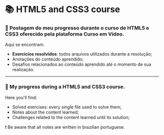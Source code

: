 # 📚 HTML5 and CSS3 course

### 📌 Postagem do meu progresso durante o curso de HTML5 e CSS3 oferecido pela plataforma Curso em Vídeo.

Aqui se encontram: 
 - **Exercícios resolvidos**: todos arquivos utilizados durante a resolução;
 - Anotações do conteúdo aprendido;
 - Desafios relacionados ao conteúdo aprendido até o momento de sua realização.
---
### 📌 My progress during a HTML5 and CSS3 course.

Here you'll find:
- Solved exercises: every single file used to solve them;
- Notes about the content learned;
- Challenges related to the content learned until its solution;

❗ Be aware that all notes are written in brazilian portuguese.
